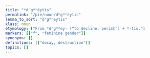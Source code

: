 ```yaml
---
title: "*dʰgʷʰéytis"
permalink: "/pie/noun/dʰgʷʰéytis"
lemma_to_sort: "dʰgʷʰeytis"
klass: noun
etymology: ["From *dʰgʷʰey- (“to decline, perish”) +‎ *-tis."]
markers: [["f", "feminine gender"]]
synonyms: []
definitions: [["decay, destruction"]]
topics: []
---
```

